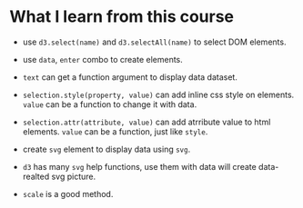 # What I learn from this course

- use `d3.select(name)` and `d3.selectAll(name)` to select DOM elements.

- use `data`, `enter` combo to create elements.

- `text` can get a function argument to display data dataset.

- `selection.style(property, value)` can add inline css style on elements.
  `value` can be a function to change it with data.

- `selection.attr(attribute, value)` can add atrribute value to html elements.
  `value` can be a function, just like `style`.

- create `svg` element to display data using `svg`.

- `d3` has many `svg` help functions, use them with data will create data-realted svg picture.

- `scale` is a good method.
